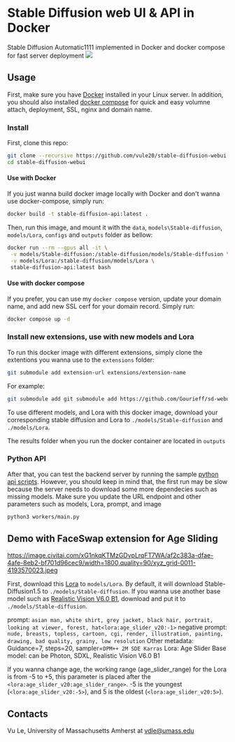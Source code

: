 # Stable Diffusion web UI & API in Docker
Stable Diffusion Automatic1111 implemented in Docker and docker compose for fast server deployment
![](screenshot.png)

## Usage
First, make sure you have [Docker](https://docs.docker.com/engine/install/) installed in your Linux server. In addition, you should also installed [docker compose](https://docs.docker.com/compose/install/) for quick and easy volumne attach, deployment, SSL, nginx and domain name.


### Install
First, clone this repo:
```bash
git clone --recursive https://github.com/vule20/stable-diffusion-webui.git
cd stable-diffusion-webui
```
#### Use with Docker

If you just wanna build docker image locally with Docker and don't wanna use docker-compose, simply run:
```bash
docker build -t stable-diffusion-api:latest .
```

Then, run this image, and mount it with the `data`, `models\Stable-diffusion`, `models/Lora`, `configs` and `outputs` folder as bellow:

```bash
docker run --rm --gpus all -it \
 -v models/Stable-diffusion:/stable-diffusion/models/Stable-diffusion \
 -v models/Lora:/stable-diffusion/models/Lora \
 stable-diffusion-api:latest bash
```

#### Use with docker compose
If you prefer, you can use my `docker compose` version, update your domain name, and add new SSL cerf for your domain record. Simply run:
```bash
docker compose up -d
```

### Install new extensions, use with new models and Lora
To run this docker image with different extensions, simply clone the extentions you wanna use to the `extensions` folder:
```bash
git submodule add extension-url extensions/extension-name
```
For example:
```bash
git submodule add git submodule add https://github.com/Gourieff/sd-webui-reactor.git extensions/sd-webui-reactor
```

To use different models, and Lora with this docker image, download your corresponding stable diffusion and Lora to `./models/Stable-diffusion` and `./models/Lora`.

The results folder when you run the docker container are located in `outputs`

### Python API

After that, you can test the backend server by running the sample [python api scripts](./python_scripts/api.py). However, you should keep in mind that, the first run may be slow because the server needs to download some more dependecies such as missing models. Make sure you update the URL endpoint and other parameters such as models, Lora, prompt, and image

```bash
python3 workers/main.py
```

## Demo with FaceSwap extension for Age Sliding 
https://image.civitai.com/xG1nkqKTMzGDvpLrqFT7WA/af2c383a-dfae-4afe-8eb2-bf701d96cec9/width=1800,quality=90/xyz_grid-0011-4193570023.jpeg

First, download this [Lora](https://civitai.com/models/128417?modelVersionId=143150) to `models/Lora`. By default, it will download Stable-Diffusion1.5 to `./models/Stable-diffusion`. If you wanna use another base model such as [Realistic Vision V6.0 B1](https://civitai.com/models/4201/realistic-vision-v60-b1?modelVersionId=125411), download and put it to `./models/Stable-diffusion`.


prompt: `asian man, white shirt, grey jacket, black hair, portrait, looking at viewer, forest, hat<lora:age_slider_v20:-1>`
negative prompt: `nude, breasts, topless, cartoon, cgi, render, illustration, painting, drawing, bad quality, grainy, low resolution`
Other metadata: Guidance=7, steps=20, sampler=`DPM++ 2M SDE Karras`
Lora: Age Slider
Base model: can be Photon, SDXL, Realistic Vision V6.0 B1

If you wanna change age, the working range (age_slider_range) for the Lora is from -5 to +5, this parameter is placed after the `<lora:age_slider_v20:age_slider_range>`. -5 is the youngest (`<lora:age_slider_v20:-5>`), and 5 is the oldest (`<lora:age_slider_v20:5>`).


## Contacts
Vu Le, University of Massachusetts Amherst at vdle@umass.edu